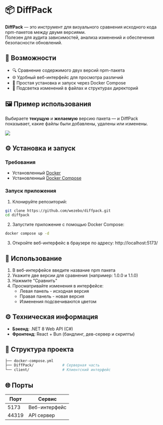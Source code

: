 # 📦 DiffPack

**DiffPack** — это инструмент для визуального сравнения исходного кода npm-пакетов между двумя версиями.  
Полезен для аудита зависимостей, анализа изменений и обеспечения безопасности обновлений.

## 🚀 Возможности

- 🔍 Сравнение содержимого двух версий npm-пакета
- 🌐 Удобный веб-интерфейс для просмотра различий
- 🐳 Простая установка и запуск через Docker Compose
- 📂 Подсветка изменений в файлах и структурах директорий

## 🖼️ Пример использования

Выбираете **текущую** и **желаемую** версию пакета — и DiffPack показывает, какие файлы были добавлены, удалены или изменены.

![](https://github.com/user-attachments/assets/3308452f-4277-4e8c-8b9c-9e602c0e8687)

## ⚙️ Установка и запуск

### Требования
- Установленный [Docker](https://www.docker.com/)
- Установленный [Docker Compose](https://docs.docker.com/compose/)

### Запуск приложения

1. Клонируйте репозиторий:
```bash
git clone https://github.com/wezebo/diffpack.git
cd diffpack
```

2. Запустите приложение с помощью Docker Compose:
```bash
docker compose up -d
```

3. Откройте веб-интерфейс в браузере по адресу: http://localhost:5173/


## 📝 Использование
1. В веб-интерфейсе введите название npm пакета
2. Укажите две версии для сравнения (например: 1.0.0 и 1.1.0)
3. Нажмите "Сравнить"
4. Просматривайте изменения в интерфейсе:
    - Левая панель - исходная версия
    - Правая панель - новая версия
    - Изменения подсвечиваются цветом
  

## ⚙️ Техническая информация

- **Бэкенд**: .NET 8 Web API (C#)  
- **Фронтенд**: React + Bun (бандлинг, дев-сервер и скрипты)

## 📂 Структура проекта

```bash
├── docker-compose.yml
├── DiffPack/             # Серверная часть
└── client/               # Клиентский интерфейс
```
## 🌐 Порты

| Порт  | Сервис              |
| ----- | ------------------- |
| 5173  | Веб-интерфейс       |
| 44319 | API сервер          |
